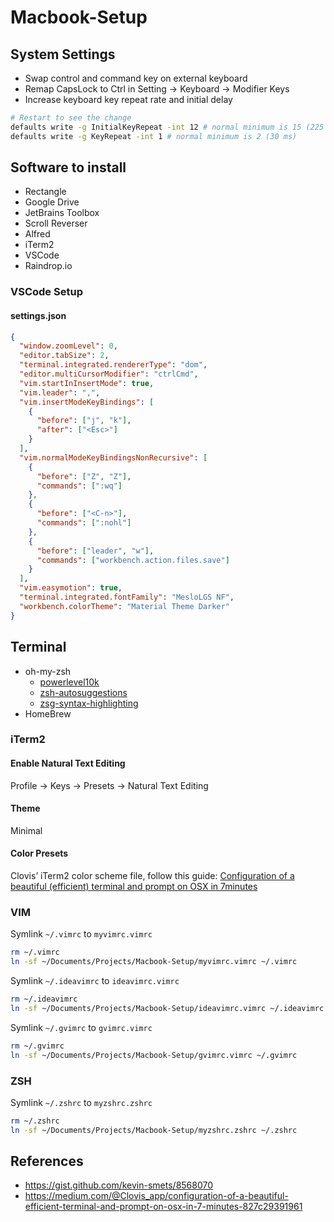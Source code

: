 # Macbook-Setup

## System Settings

- Swap control and command key on external keyboard
- Remap CapsLock to Ctrl in Setting -> Keyboard -> Modifier Keys
- Increase keyboard key repeat rate and initial delay

```bash
# Restart to see the change
defaults write -g InitialKeyRepeat -int 12 # normal minimum is 15 (225 ms)
defaults write -g KeyRepeat -int 1 # normal minimum is 2 (30 ms)
```

## Software to install

- Rectangle
- Google Drive
- JetBrains Toolbox
- Scroll Reverser
- Alfred
- iTerm2
- VSCode
- Raindrop.io

### VSCode Setup

#### settings.json

```json
{
  "window.zoomLevel": 0,
  "editor.tabSize": 2,
  "terminal.integrated.rendererType": "dom",
  "editor.multiCursorModifier": "ctrlCmd",
  "vim.startInInsertMode": true,
  "vim.leader": ",",
  "vim.insertModeKeyBindings": [
    {
      "before": ["j", "k"],
      "after": ["<Esc>"]
    }
  ],
  "vim.normalModeKeyBindingsNonRecursive": [
    {
      "before": ["Z", "Z"],
      "commands": [":wq"]
    },
    {
      "before": ["<C-n>"],
      "commands": [":nohl"]
    },
    {
      "before": ["leader", "w"],
      "commands": ["workbench.action.files.save"]
    }
  ],
  "vim.easymotion": true,
  "terminal.integrated.fontFamily": "MesloLGS NF",
  "workbench.colorTheme": "Material Theme Darker"
}
```

## Terminal

- oh-my-zsh
  - [powerlevel10k](https://github.com/romkatv/powerlevel10k)
  - [zsh-autosuggestions](https://github.com/zsh-users/zsh-autosuggestions)
  - [zsg-syntax-highlighting](https://github.com/zsh-users/zsh-syntax-highlighting)
- HomeBrew

### iTerm2

#### Enable Natural Text Editing

Profile -> Keys -> Presets -> Natural Text Editing

#### Theme

Minimal

#### Color Presets

Clovis’ iTerm2 color scheme file, follow this guide: [Configuration of a beautiful (efficient) terminal and prompt on OSX in 7minutes](https://medium.com/@Clovis_app/configuration-of-a-beautiful-efficient-terminal-and-prompt-on-osx-in-7-minutes-827c29391961)

### VIM

Symlink `~/.vimrc` to `myvimrc.vimrc`

```bash
rm ~/.vimrc
ln -sf ~/Documents/Projects/Macbook-Setup/myvimrc.vimrc ~/.vimrc
```

Symlink `~/.ideavimrc` to `ideavimrc.vimrc`

```bash
rm ~/.ideavimrc
ln -sf ~/Documents/Projects/Macbook-Setup/ideavimrc.vimrc ~/.ideavimrc
```

Symlink `~/.gvimrc` to `gvimrc.vimrc`

```bash
rm ~/.gvimrc
ln -sf ~/Documents/Projects/Macbook-Setup/gvimrc.vimrc ~/.gvimrc
```

### ZSH

Symlink `~/.zshrc` to `myzshrc.zshrc`

```bash
rm ~/.zshrc
ln -sf ~/Documents/Projects/Macbook-Setup/myzshrc.zshrc ~/.zshrc
```

## References

- https://gist.github.com/kevin-smets/8568070
- https://medium.com/@Clovis_app/configuration-of-a-beautiful-efficient-terminal-and-prompt-on-osx-in-7-minutes-827c29391961
